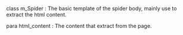 

class m_Spider : The basic template of the spider body, mainly use to extract the html content.

para html_content : The content that extract from the page.
